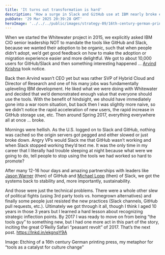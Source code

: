 ```yaml
---
title: 'It turns out transformation is hard'
description: 'How a surge in Slack and GitHub use at IBM nearly broke everything—and taught me to recognize strategic inflection points.'
pubDate: '29 Mar 2025 20:39:28 GMT'
heroImage: '../../../public/images/strategy-09/16th-century-german-printing-press.webp'
---
```


When we started the Whitewater project in 2015, we explicitly asked IBM CIO senior leadership NOT to mandate the tools like GitHub and Slack, because we wanted their adoption to be organic, such that when people didn’t adopt, we’d get good feedback on how to make the adoption or migration experience easier and more delightful. We got to about 10,000 users for GitHub/Slack and then something interesting happened … [Arvind Krishna](https://www.linkedin.com/in/arvindkrishna/) took notice.

Back then Arvind wasn’t CEO yet but was rather SVP of Hybrid Cloud and Director of Research and one of his many jobs was fundamentally upleveling IBM development. He liked what we were doing with Whitewater and decided that we’d demonstrated enough value that everyone should use the tools. With the benefit of hindsight, we should have immediately gone into a war room situation, but back then I was slightly more naive, so we didn’t notice the rapid acceleration of new users, the rapid increase in GitHub storage use, etc. Then around Spring 2017, everything everywhere all at once … broke.

Mornings were hellish. As the U.S. logged on to Slack and GitHub, nothing was cached so the origin servers got pegged and either slowed or just broke down. Angry VPs would Slack me that GitHub wasn’t working and when Slack stopped working they’d text me. It was the only time in my career that I literally had trouble sleeping at night because what were we going to do, tell people to stop using the tools we had worked so hard to promote?

After many 12-16 hour days and amazing partnerships with leaders like [Jason Warner](https://www.linkedin.com/in/jcw148/) (then) of GitHub and [Michael Lopp](https://www.linkedin.com/in/michaellopp/) (then) of Slack, we got the systems back to stability and, more importantly, sustainability.

And those were just the technical problems. There were a whole other slew of political fights (using 3rd party tools vs. homegrown alternatives) and finally some people just resisted the new practices (Slack channels, GitHub pull requests, etc.). Ultimately we got through it all, though I think I aged 10 years in those 3 years but I learned a hard lesson about recognizing strategic inflection points. By 2017 I was ready to move on from being “the tools guy” to something new, but I had one more act in this part of the story, inciting the great O’Reilly Safari “peasant revolt” of 2017. That’s the next post. https://lnkd.in/ekgnqY9A

Image: Etching of a 16th century German printing press, my metaphor for “tools as a catalyst for culture change”
